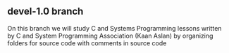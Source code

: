 ## devel-1.0 branch

   On this branch we will study C and Systems Programming lessons written by C and System Programming Association (Kaan Aslan) by organizing folders for source code with comments in source code